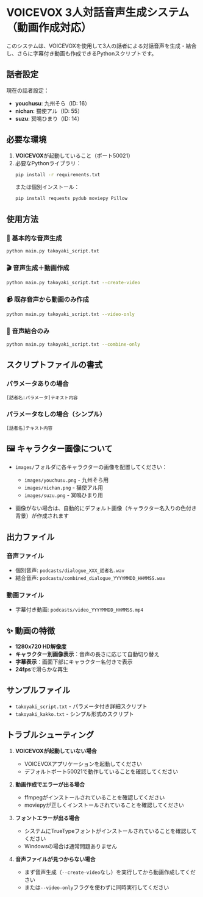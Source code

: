 # VOICEVOX 3人対話音声生成システム（動画作成対応）

このシステムは、VOICEVOXを使用して3人の話者による対話音声を生成・結合し、さらに字幕付き動画も作成できるPythonスクリプトです。

## 話者設定

現在の話者設定：
- **youchusu**: 九州そら（ID: 16）
- **nichan**: 猫使アル（ID: 55）
- **suzu**: 冥鳴ひまり（ID: 14）

## 必要な環境

1. **VOICEVOX**が起動していること（ポート50021）
2. 必要なPythonライブラリ：
   ```bash
   pip install -r requirements.txt
   ```
   または個別インストール：
   ```bash
   pip install requests pydub moviepy Pillow
   ```

## 使用方法

### 🎤 基本的な音声生成

```bash
python main.py takoyaki_script.txt
```

### 🎬 音声生成＋動画作成

```bash
python main.py takoyaki_script.txt --create-video
```

### 📹 既存音声から動画のみ作成

```bash
python main.py takoyaki_script.txt --video-only
```

### 🔗 音声結合のみ

```bash
python main.py takoyaki_script.txt --combine-only
```

## スクリプトファイルの書式

### パラメータありの場合
```
[話者名:パラメータ]テキスト内容
```

### パラメータなしの場合（シンプル）
```
[話者名]テキスト内容
```

## 🖼️ キャラクター画像について

- `images/`フォルダに各キャラクターの画像を配置してください：
  - `images/youchusu.png` - 九州そら用
  - `images/nichan.png` - 猫使アル用  
  - `images/suzu.png` - 冥鳴ひまり用

- 画像がない場合は、自動的にデフォルト画像（キャラクター名入りの色付き背景）が作成されます

## 出力ファイル

### 音声ファイル
- 個別音声: `podcasts/dialogue_XXX_話者名.wav`
- 結合音声: `podcasts/combined_dialogue_YYYYMMDD_HHMMSS.wav`

### 動画ファイル
- 字幕付き動画: `podcasts/video_YYYYMMDD_HHMMSS.mp4`

## ✨ 動画の特徴

- **1280x720 HD解像度**
- **キャラクター別画像表示**：音声の長さに応じて自動切り替え
- **字幕表示**：画面下部にキャラクター名付きで表示
- **24fps**で滑らかな再生

## サンプルファイル

- `takoyaki_script.txt` - パラメータ付き詳細スクリプト
- `takoyaki_kakko.txt` - シンプル形式のスクリプト

## トラブルシューティング

1. **VOICEVOXが起動していない場合**
   - VOICEVOXアプリケーションを起動してください
   - デフォルトポート50021で動作していることを確認してください

2. **動画作成でエラーが出る場合**
   - ffmpegがインストールされていることを確認してください
   - moviepyが正しくインストールされていることを確認してください

3. **フォントエラーが出る場合**
   - システムにTrueTypeフォントがインストールされていることを確認してください
   - Windowsの場合は通常問題ありません

4. **音声ファイルが見つからない場合**
   - まず音声生成（`--create-video`なし）を実行してから動画作成してください
   - または`--video-only`フラグを使わずに同時実行してください 